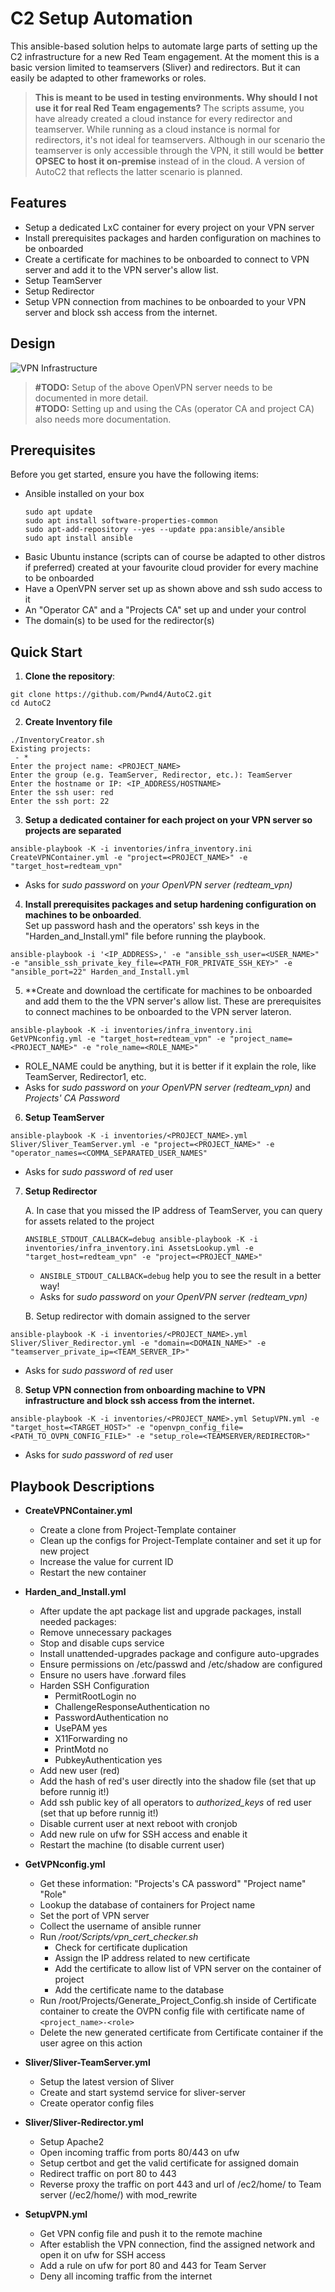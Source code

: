 # C2 Setup Automation

This ansible-based solution helps to automate large parts of setting up the C2 infrastructure for a new Red Team engagement. At the moment this is a basic version limited to teamservers (Sliver) and redirectors. But it can easily be adapted to other frameworks or roles.

> **This is meant to be used in testing environments. Why should I not use it for real Red Team engagements?** 
> The scripts assume, you have already created a cloud instance for every redirector and teamserver. While running as a cloud instance is normal for redirectors, it's not ideal for teamservers. Although in our scenario the teamserver is only accessible through the VPN, it still would be **better OPSEC to host it on-premise** instead of in the cloud.
> A version of AutoC2 that reflects the latter scenario is planned.

## Features

- Setup a dedicated LxC container for every project on your VPN server
- Install prerequisites packages and harden configuration on machines to be onboarded
- Create a certificate for machines to be onboarded to connect to VPN server and add it to the  VPN server's allow list.
- Setup TeamServer
- Setup Redirector
- Setup VPN connection from machines to be onboarded to your VPN server and block ssh access from the internet.

## Design

![VPN Infrastructure](openvpn/Design/NetworkDesign.png)

>**#TODO:** Setup of the above OpenVPN server needs to be documented in more detail.  
>**#TODO:** Setting up and using the CAs (operator CA and project CA) also needs more documentation.

## Prerequisites

Before you get started, ensure you have the following items:
- Ansible installed on your box
	```
	sudo apt update 
	sudo apt install software-properties-common 
	sudo apt-add-repository --yes --update ppa:ansible/ansible 
	sudo apt install ansible
	```
- Basic Ubuntu instance (scripts can of course be adapted to other distros if preferred) created at your favourite cloud provider for every machine to be onboarded
- Have a OpenVPN server set up as shown above and ssh sudo access to it
- An "Operator CA" and a "Projects CA" set up and under your control 
- The domain(s) to be used for the redirector(s)

## Quick Start

1. **Clone the repository**:    
```
git clone https://github.com/Pwnd4/AutoC2.git
cd AutoC2
```

2. **Create Inventory file**
```
./InventoryCreator.sh
Existing projects:
 - *
Enter the project name: <PROJECT_NAME>
Enter the group (e.g. TeamServer, Redirector, etc.): TeamServer
Enter the hostname or IP: <IP_ADDRESS/HOSTNAME>
Enter the ssh user: red
Enter the ssh port: 22
```

3. **Setup a dedicated container for each project on your VPN server so projects are separated**
```
ansible-playbook -K -i inventories/infra_inventory.ini CreateVPNContainer.yml -e "project=<PROJECT_NAME>" -e "target_host=redteam_vpn"
```

- Asks for _sudo password_ on *your OpenVPN server (redteam_vpn)*

4. **Install prerequisites packages and setup hardening configuration on machines to be onboarded**.  
   Set up password hash and the operators' ssh keys in the "Harden_and_Install.yml" file before running the playbook.
```
ansible-playbook -i '<IP_ADDRESS>,' -e "ansible_ssh_user=<USER_NAME>" -e "ansible_ssh_private_key_file=<PATH_FOR_PRIVATE_SSH_KEY>" -e "ansible_port=22" Harden_and_Install.yml
```

5. **Create  and download the certificate for machines to be onboarded and add them to the the VPN server's allow list. These are prerequisites to connect machines to be onboarded to the VPN server lateron.
```
ansible-playbook -K -i inventories/infra_inventory.ini GetVPNconfig.yml -e "target_host=redteam_vpn" -e "project_name=<PROJECT_NAME>" -e "role_name=<ROLE_NAME>"
```

- ROLE_NAME could be anything, but it is better if it explain the role, like TeamServer, Redirector1, etc.
- Asks for _sudo password_ on _your OpenVPN server (redteam_vpn)_  and _Projects' CA Password_

6. **Setup TeamServer**
```
ansible-playbook -K -i inventories/<PROJECT_NAME>.yml Sliver/Sliver_TeamServer.yml -e "project=<PROJECT_NAME>" -e "operator_names=<COMMA_SEPARATED_USER_NAMES"
```
- Asks for _sudo password_ of _red_ user

7. **Setup Redirector**

	A. In case that you missed the IP address of TeamServer, you can query for assets related to the project

	```
	ANSIBLE_STDOUT_CALLBACK=debug ansible-playbook -K -i inventories/infra_inventory.ini AssetsLookup.yml -e "target_host=redteam_vpn" -e "project=<PROJECT_NAME>"
	```

	- `ANSIBLE_STDOUT_CALLBACK=debug` help you to see the result in a better way!
	- Asks for _sudo password_ on _your OpenVPN server (redteam_vpn)_

	B. Setup redirector with domain assigned to the server

```
ansible-playbook -K -i inventories/<PROJECT_NAME>.yml Sliver/Sliver_Redirector.yml -e "domain=<DOMAIN_NAME>" -e "teamserver_private_ip=<TEAM_SERVER_IP>"
```
- Asks for _sudo password_ of _red_ user


8. **Setup VPN connection from onboarding machine to VPN infrastructure and block ssh access from the internet.**
```
ansible-playbook -K -i inventories/<PROJECT_NAME>.yml SetupVPN.yml -e "target_host=<TARGET_HOST>" -e "openvpn_config_file=<PATH_TO_OVPN_CONFIG_FILE>" -e "setup_role=<TEAMSERVER/REDIRECTOR>"
```

- Asks for _sudo password_ of _red_ user

## Playbook Descriptions

- **CreateVPNContainer.yml**
	- Create a clone from Project-Template container
	- Clean up the configs for Project-Template container and set it up for new project
	- Increase the value for current ID
	- Restart the new container

- **Harden_and_Install.yml**
	- After update the apt package list and upgrade packages, install needed packages:
	- Remove unnecessary packages
	- Stop and disable cups service
	- Install unattended-upgrades package and configure auto-upgrades
	- Ensure permissions on /etc/passwd  and /etc/shadow are configured
	- Ensure no users have .forward files
	- Harden SSH Configuration
		- PermitRootLogin no
		- ChallengeResponseAuthentication no
		- PasswordAuthentication no
		- UsePAM yes
		- X11Forwarding no
		- PrintMotd no
		- PubkeyAuthentication yes
	- Add new user (red) 
	- Add the hash of red's user directly into the shadow file (set that up before runnig it!)
	- Add ssh public key of all operators to *authorized_keys* of red user (set that up before runnig it!)
	- Disable current user at next reboot with cronjob
	- Add new rule on ufw for SSH access and enable it
	- Restart the machine (to disable current user)

- **GetVPNconfig.yml**
	- Get these information: "Projects's CA password" "Project name" "Role"
	- Lookup the database of containers for Project name
	- Set the port of VPN server
	- Collect the username of ansible runner
	- Run */root/Scripts/vpn_cert_checker.sh*
		- Check for certificate duplication
		- Assign the IP address related to new certificate
		- Add the certificate to allow list of VPN server on the container of project
		- Add the certificate name to the database
	- Run /root/Projects/Generate_Project_Config.sh inside of Certificate container to create the OVPN config file with certificate name of `<project_name>-<role>`
	- Delete the new generated certificate from Certificate container if the user agree on this action 

- **Sliver/Sliver-TeamServer.yml**
	- Setup the latest version of Sliver 
	- Create and start systemd service for sliver-server
	- Create operator config files

- **Sliver/Sliver-Redirector.yml**
	- Setup Apache2
	- Open incoming traffic from ports 80/443 on ufw
	- Setup certbot and get the valid certificate for assigned domain
	- Redirect traffic on port 80 to 443
	- Reverse proxy the traffic on port 443 and url of /ec2/home/ to Team server (/ec2/home/) with mod_rewrite

- **SetupVPN.yml**
	- Get VPN config file and push it to the remote machine
	- After establish the VPN connection, find the assigned network and open it on ufw for SSH access
	- Add a rule on ufw for port 80 and 443 for Team Server
	- Deny all incoming traffic from the internet
